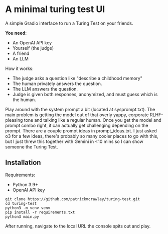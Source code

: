 # A minimal turing test UI

A simple Gradio interface to run a Turing Test on your friends.

**You need:**
- An OpenAI API key
- Yourself (the judge)
- A friend
- An LLM

How it works:
- The judge asks a question like "describe a childhood memory"
- The human privately answers the question.
- The LLM answers the question.
- Judge is given both responses, anonymized, and must guess which is the human.

Play around with the system prompt a bit (located at sysprompt.txt). The main problem is getting the model out of that overly yappy, corporate RLHF-pleasing tone and talking like a regular human. Once you get the model and prompt combo right, it can actually get challenging depending on the prompt. There are a couple prompt ideas in prompt_ideas.txt. I just asked o3 for a few ideas, there's probably so many cooler places to go with this, but I just threw this together with Gemini in <10 mins so I can show someone the Turing Test.

## Installation

Requirements:
- Python 3.9+
- OpenAI API key

```
git clone https://github.com/patrickmcrawley/turing-test.git
cd turing-test
python3 -m venv venv
pip install -r requirements.txt
python3 main.py
```

After running, navigate to the local URL the console spits out and play.
